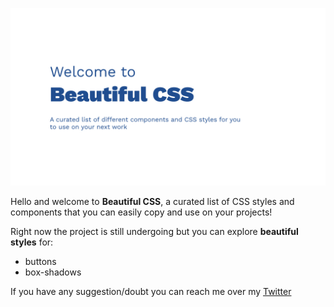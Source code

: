 ![Beautiful CSS cover](https://raw.githubusercontent.com/ItzaMi/beautiful-css/main/static/cover.jpeg)

Hello and welcome to **Beautiful CSS**, a curated list of CSS styles and components that you can easily copy and use on your projects!

Right now the project is still undergoing but you can explore **beautiful styles** for:

- buttons
- box-shadows

If you have any suggestion/doubt you can reach me over my [Twitter](https://twitter.com/HeyItzaMi)
